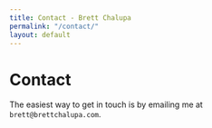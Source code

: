 ```yaml
---
title: Contact - Brett Chalupa
permalink: "/contact/"
layout: default
---
```


# Contact

The easiest way to get in touch is by emailing me at
`brett@brettchalupa.com`.

